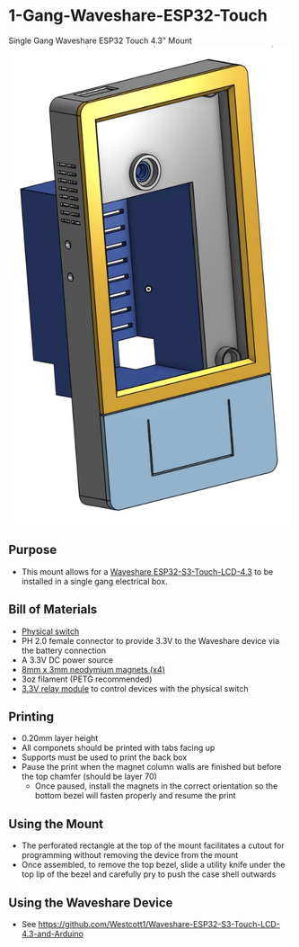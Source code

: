 # 1-Gang-Waveshare-ESP32-Touch
Single Gang Waveshare ESP32 Touch 4.3" Mount
![Waveshare 4.3" Mount Model](https://github.com/Xorlent/1-Gang-Waveshare-ESP32-Touch/blob/main/Images/Waveshare43-Model.jpg)

## Purpose
- This mount allows for a [Waveshare ESP32-S3-Touch-LCD-4.3](https://www.waveshare.com/wiki/ESP32-S3-Touch-LCD-4.3) to be installed in a single gang electrical box.

## Bill of Materials
- [Physical switch](https://www.amazon.com/gp/product/B086L2GPGX)
- PH 2.0 female connector to provide 3.3V to the Waveshare device via the battery connection
- A 3.3V DC power source
- [8mm x 3mm neodymium magnets (x4)](https://www.amazon.com/dp/B0CCXH6W5Q)
- 3oz filament (PETG recommended)
- [3.3V relay module](https://www.amazon.com/gp/product/B09SZ71K4L) to control devices with the physical switch

## Printing
- 0.20mm layer height
- All componets should be printed with tabs facing up
- Supports must be used to print the back box
- Pause the print when the magnet column walls are finished but before the top chamfer (should be layer 70)
  - Once paused, install the magnets in the correct orientation so the bottom bezel will fasten properly and resume the print

## Using the Mount
- The perforated rectangle at the top of the mount facilitates a cutout for programming without removing the device from the mount
- Once assembled, to remove the top bezel, slide a utility knife under the top lip of the bezel and carefully pry to push the case shell outwards

## Using the Waveshare Device
- See https://github.com/Westcott1/Waveshare-ESP32-S3-Touch-LCD-4.3-and-Arduino
